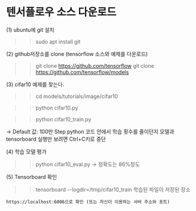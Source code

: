 
# 텐서플로우 소스 다운로드

(1) ubuntu에 git 설치  
  >> sudo apt install git
  
(2) github저장소를 clone  (tensorflow 소스와 예제를 다운로드)
  >> git clone https://github.com/tensorflow
  >> git clone https://github.com/tensorflow/models
  
(3) cifar10 예제를 찾는다.
  >>  cd models/tutorials/image/cifar10 
  
  >>  python cifar10.py
  
  >>  python cifar10_train.py
  
 -> Default 값: 100만 Step python 코드 안에서 학습 횟수를 줄이던지 
    모델과 tensorboard 실행만 보려면 Ctrl+C키로 중단
    
(4) 학습 모델 평가
  >> python cifar10_eval.py 
  -> 정확도는 86%정도 

(5) Tensorboard 확인
  >> tensorboard --logdir=/tmp/cifar10_train 학습된 파일이 저장된 장소
  
    https://localhost:6006으로 확인 (또는 자신이 이용하는 서버 주소와 포트)

